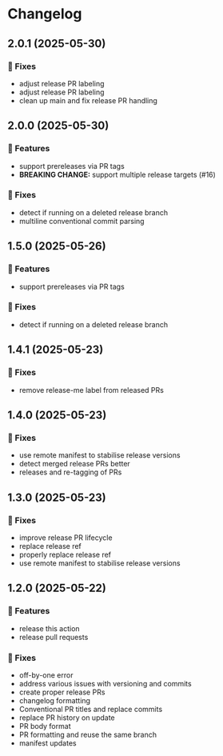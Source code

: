 # Changelog

## 2.0.1 (2025-05-30)

### 🐛 Fixes

- adjust release PR labeling
- adjust release PR labeling
- clean up main and fix release PR handling

## 2.0.0 (2025-05-30)

### 🚀 Features

- support prereleases via PR tags
- **BREAKING CHANGE:** support multiple release targets (#16)

### 🐛 Fixes

- detect if running on a deleted release branch
- multiline conventional commit parsing

## 1.5.0 (2025-05-26)

### 🚀 Features

- support prereleases via PR tags

### 🐛 Fixes

- detect if running on a deleted release branch

## 1.4.1 (2025-05-23)

### 🐛 Fixes

- remove release-me label from released PRs

## 1.4.0 (2025-05-23)

### 🐛 Fixes

- use remote manifest to stabilise release versions
- detect merged release PRs better
- releases and re-tagging of PRs

## 1.3.0 (2025-05-23)

### 🐛 Fixes

- improve release PR lifecycle
- replace release ref
- properly replace release ref
- use remote manifest to stabilise release versions

## 1.2.0 (2025-05-22)

### 🚀 Features

- release this action
- release pull requests

### 🐛 Fixes

- off-by-one error
- address various issues with versioning and commits
- create proper release PRs
- changelog formatting
- Conventional PR titles and replace commits
- replace PR history on update
- PR body format
- PR formatting and reuse the same branch
- manifest updates
